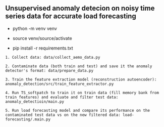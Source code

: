 ## Unsupervised anomaly detecion on noisy time series data for accurate load forecasting

- python -m venv venv

- source venv/source/activate

- pip install -r requirements.txt

``````
1. Collect data: data/collect_aemo_data.py

2. Contaminate data (both train and test) and save it the anomaly detector's format: data/prepare_data.py

3. Train the feature extraction model (reconstruction autoencoder): anomaly_detection/src/train_feature_extractor.py

4. Run TS_softpatch to train it on train data (fill memory bank from train features) and evaluate and filter test data: anomaly_detectioin/main.py

5. Run load forecasting model and compare its performance on the contaminated test data vs on the new filtered data: load-forecasting/.main.py